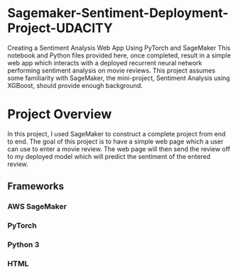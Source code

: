# Sagemaker-Sentiment-Deployment-Project-UDACITY
 Creating a Sentiment Analysis Web App Using PyTorch and SageMaker
This notebook and Python files provided here, once completed, result in a simple web app which interacts with a deployed recurrent neural network performing sentiment analysis on movie reviews. This project assumes some familiarity with SageMaker, the mini-project, Sentiment Analysis using XGBoost, should provide enough background.

# Project Overview
In this project, I used SageMaker to construct a complete project from end to end. The goal of this project is to have a simple web page which a user can use to enter a movie review. The web page will then send the review off to my deployed model which will predict the sentiment of the entered review.
## Frameworks
### AWS SageMaker
### PyTorch
### Python 3
### HTML 
